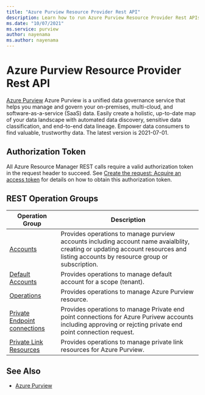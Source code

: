 ```yaml
---
title: "Azure Purview Resource Provider Rest API"
description: Learn how to run Azure Purview Resource Provider Rest APIs.
ms.date: "10/07/2021"
ms.service: purview
author: nayenama
ms.author: nayenama
---
```


# Azure Purview Resource Provider Rest API

[Azure Purview](https://azure.microsoft.com/services/purview/) Azure Purview is a unified data governance service that helps you manage and govern your on-premises, multi-cloud, and software-as-a-service (SaaS) data. Easily create a holistic, up-to-date map of your data landscape with automated data discovery, sensitive data classification, and end-to-end data lineage. Empower data consumers to find valuable, trustworthy data. The latest version is 2021-07-01.

## Authorization Token

All Azure Resource Manager REST calls require a valid authorization token in the request header to succeed. See  [Create the request: Acquire an access token](~/index.md#create-the-request) for details on how to obtain this authorization token.

## REST Operation Groups

| Operation Group | Description |
|-----------------|-------------|
|[Accounts](/rest/api/purview/accounts)| Provides operations to manage purview accounts including account name avaialblity, creating or updating account resources and listing accounts by resource group or subscription. |
|[Default Accounts](/rest/api/purview/defaultaccounts)| Provides operations to manage default account for a scope (tenant). |
|[Operations](/rest/api/purview/operations)| Provides operations to manage Azure Purview resource. |
|[Private Endpoint connections](/rest/api/purview/privateendpointconnections)| Provides operations to manage Private end point connections for Azure Purivew accounts including approving or rejcting private end point connection request. |
|[Private Link Resources](/rest/api/purview/privatelinkresources)| Provides operations to manage private link resources for Azure Purview. |

## See Also

- [Azure Purview](https://azure.microsoft.com/services/purview/)

